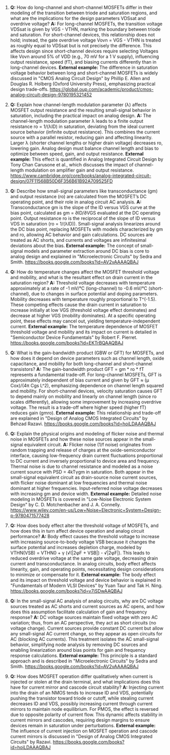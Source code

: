 1. **Q:** How do long-channel and short-channel MOSFETs differ in their modeling of the transition between triode and saturation regions, and what are the implications for the design parameters VDSsat and overdrive voltage?
   **A:** For long-channel MOSFETs, the transition voltage VDSsat is given by VGS - VTHN, marking the boundary between triode and saturation. For short-channel devices, this relationship does not hold; instead, the gate overdrive voltage Vovn = VGS - VTHN is treated as roughly equal to VDSsat but is not precisely the difference. This affects design since short-channel devices require selecting Voltages like Vovn around 5% of VDD (e.g., 70 mV for a 1 V supply), influencing output resistance, speed (fT), and biasing currents differently than in long-channel devices.
   **External example:** The difference in saturation voltage behavior between long and short-channel MOSFETs is widely discussed in "CMOS Analog Circuit Design" by Phillip E. Allen and Douglas R. Holberg (Oxford University Press), emphasizing practical design trade-offs. https://global.oup.com/academic/product/cmos-analog-circuit-design-9780195321452

2. **Q:** Explain how channel-length modulation parameter (λ) affects MOSFET output resistance and the resulting small-signal behavior in saturation, including the practical impact on analog design.
   **A:** The channel-length modulation parameter λ leads to a finite output resistance ro = 1/(λID) in saturation, deviating from the ideal current source behavior (infinite output resistance). This combines the current source with a parallel resistor, reducing gain and affecting linearity. Larger λ (shorter channel lengths or higher drain voltage) decreases ro, lowering gain. Analog design must balance channel length and bias to optimize between speed, gain, and output resistance.
   **External example:** This effect is quantified in Analog Integrated Circuit Design by Tony Chan Carusone et al., which discusses the impact of channel-length modulation on amplifier gain and output resistance. https://www.cambridge.org/core/books/analog-integrated-circuit-design/07F11568B50D6F356B61B92A709525FD

3. **Q:** Describe how small-signal parameters like transconductance (gm) and output resistance (ro) are calculated from the MOSFET’s DC operating point, and their role in analog circuit AC analysis.
   **A:** Transconductance gm is the slope of the ID versus VGS curve at the bias point, calculated as gm = ∂ID/∂VGS evaluated at the DC operating point. Output resistance ro is the reciprocal of the slope of ID versus VDS in saturation (ro = 1/(λID)). Small-signal analysis linearizes around the DC bias point, replacing MOSFETs with models characterized by gm and ro, allowing AC behavior and gain calculations. DC sources are treated as AC shorts, and currents and voltages are infinitesimal deviations about the bias.
   **External example:** The concept of small-signal models and parameter extraction around DC bias is core to analog design and explained in "Microelectronic Circuits" by Sedra and Smith. https://books.google.com/books?id=AV2vAAAAQBAJ

4. **Q:** How do temperature changes affect the MOSFET threshold voltage and mobility, and what is the resultant effect on drain current in the saturation region?
   **A:** Threshold voltage decreases with temperature approximately at a rate of -1 mV/°C (long-channel) to -0.6 mV/°C (short-channel), due to changes in surface potential and doping parameters. Mobility decreases with temperature roughly proportional to T^(-1.5). These competing effects cause the drain current in saturation to increase initially at low VGS (threshold voltage effect dominates) and decrease at higher VGS (mobility dominates). At a specific operating point, these effects may cancel out, yielding temperature-independent current.
   **External example:** The temperature dependence of MOSFET threshold voltage and mobility and its impact on current is detailed in "Semiconductor Device Fundamentals" by Robert F. Pierret. https://books.google.com/books?id=EKTrBQAAQBAJ

5. **Q:** What is the gain-bandwidth product (GBW or GFT) for MOSFETs, and how does it depend on device parameters such as channel length, oxide capacitance, and mobility for both long-channel and short-channel transistors?
   **A:** The gain-bandwidth product GFT = gm * ro * fT represents a fundamental trade-off. For long-channel MOSFETs, GFT is approximately independent of bias current and given by GFT ≈ (μ Cox)/(4π Cgs L^2), emphasizing dependence on channel length squared and mobility. For short-channel devices, velocity saturation causes GFT to depend mainly on mobility and linearly on channel length (since ro scales differently), allowing some improvement by increasing overdrive voltage. The result is a trade-off where higher speed (higher fT) reduces gain (gmro).
   **External example:** This relationship and trade-off are explained in "Design of Analog CMOS Integrated Circuits" by Behzad Razavi. https://books.google.com/books?id=hoiLDAAAQBAJ

6. **Q:** Explain the physical origins and modeling of flicker noise and thermal noise in MOSFETs and how these noise sources appear in the small-signal equivalent circuit.
   **A:** Flicker noise (1/f noise) originates from random trapping and release of charges at the oxide-semiconductor interface, causing low-frequency drain current fluctuations proportional to DC current and inversely proportional to device area and frequency. Thermal noise is due to channel resistance and modeled as a noise current source with PSD = 4kTγgm in saturation. Both appear in the small-signal equivalent circuit as drain-source noise current sources, with flicker noise dominant at low frequencies and thermal noise dominant at higher frequencies. Input-referred noise voltage decreases with increasing gm and device width.
   **External example:** Detailed noise modeling in MOSFETs is covered in "Low-Noise Electronic System Design" by C. D. Motchenbacher and J. A. Connelly. https://www.wiley.com/en-us/Low+Noise+Electronic+System+Design-p-9780471577428

7. **Q:** How does body effect alter the threshold voltage of MOSFETs, and how does this in turn affect device operation and analog circuit performance?
   **A:** Body effect causes the threshold voltage to increase with increasing source-to-body voltage VSB because it changes the surface potential and increases depletion charge, modeled by VTHN(VSB) = VTHN0 + γ (√(|2φF + VSB|) - √|2φF|). This leads to reduced overdrive voltage at the same gate voltage, decreasing drain current and transconductance. In analog circuits, body effect affects linearity, gain, and operating points, necessitating design considerations to minimize or compensate for it.
   **External example:** The body effect and its impact on threshold voltage and device behavior is explained in "Fundamentals of Modern VLSI Devices" by Yuan Taur and Tak H. Ning. https://books.google.com/books?id=v7iSDwAAQBAJ

8. **Q:** In the small-signal AC analysis of analog circuits, why are DC voltage sources treated as AC shorts and current sources as AC opens, and how does this assumption facilitate calculation of gain and frequency response?
   **A:** DC voltage sources maintain fixed voltage with zero AC variation; thus, from an AC perspective, they act as short circuits (no voltage change). Current sources provide constant DC current but allow any small-signal AC current change, so they appear as open circuits for AC (blocking AC currents). This treatment isolates the AC small-signal behavior, simplifying node analysis by removing DC sources and enabling linearization around bias points for gain and frequency response calculations.
   **External example:** This principle is a standard approach and is described in "Microelectronic Circuits" by Sedra and Smith. https://books.google.com/books?id=AV2vAAAAQBAJ

9. **Q:** How does MOSFET operation differ qualitatively when current is injected or stolen at the drain terminal, and what implications does this have for current mirror and cascode circuit stability?
   **A:** Injecting current into the drain of an NMOS tends to increase ID and VDS, potentially pushing the transistor toward triode or cutoff, while stealing current decreases ID and VDS, possibly increasing current through current mirrors to maintain node equilibrium. For PMOS, the effect is reversed due to opposite polarity of current flow. This dynamic affects stability in current mirrors and cascodes, requiring design margins to ensure devices remain in saturation under perturbations.
   **External example:** The influence of current injection on MOSFET operation and cascode current mirrors is discussed in "Design of Analog CMOS Integrated Circuits" by Razavi. https://books.google.com/books?id=hoiLDAAAQBAJ
